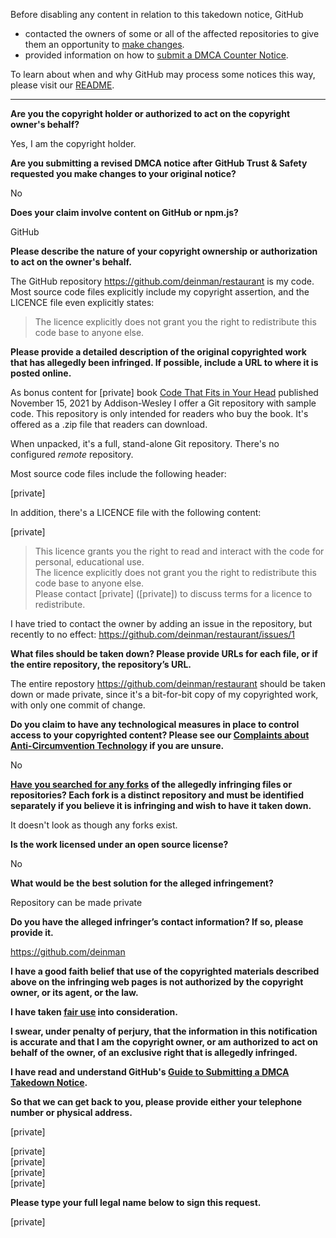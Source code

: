 Before disabling any content in relation to this takedown notice, GitHub
- contacted the owners of some or all of the affected repositories to give them an opportunity to [make changes](https://docs.github.com/en/github/site-policy/dmca-takedown-policy#a-how-does-this-actually-work).
- provided information on how to [submit a DMCA Counter Notice](https://docs.github.com/en/articles/guide-to-submitting-a-dmca-counter-notice).

To learn about when and why GitHub may process some notices this way, please visit our [README](https://github.com/github/dmca/blob/master/README.md#anatomy-of-a-takedown-notice).

---

**Are you the copyright holder or authorized to act on the copyright owner's behalf?**

Yes, I am the copyright holder.

**Are you submitting a revised DMCA notice after GitHub Trust & Safety requested you make changes to your original notice?**

No

**Does your claim involve content on GitHub or npm.js?**

GitHub

**Please describe the nature of your copyright ownership or authorization to act on the owner's behalf.**

The GitHub repository https://github.com/deinman/restaurant is my code. Most source code files explicitly include my copyright assertion, and the LICENCE file even explicitly states:

> The licence explicitly does not grant you the right to redistribute this code base to anyone else.

**Please provide a detailed description of the original copyrighted work that has allegedly been infringed. If possible, include a URL to where it is posted online.**

As bonus content for [private] book [Code That Fits in Your Head](https://informit.com/seemann) published November 15, 2021 by Addison-Wesley I offer a Git repository with sample code. This repository is only intended for readers who buy the book. It's offered as a .zip file that readers can download.

When unpacked, it's a full, stand-alone Git repository. There's no configured *remote* repository.

Most source code files include the following header:  

[private]

In addition, there's a LICENCE file with the following content:

[private]  
>
> This licence grants you the right to read and interact with the code for personal, educational use.  
> The licence explicitly does not grant you the right to redistribute this code base to anyone else.  
> Please contact [private] ([private]) to discuss terms for a licence to redistribute.

I have tried to contact the owner by adding an issue in the repository, but recently to no effect: https://github.com/deinman/restaurant/issues/1

**What files should be taken down? Please provide URLs for each file, or if the entire repository, the repository’s URL.**

The entire repostory https://github.com/deinman/restaurant should be taken down or made private, since it's a bit-for-bit copy of my copyrighted work, with only one commit of change.

**Do you claim to have any technological measures in place to control access to your copyrighted content? Please see our <a href="https://docs.github.com/articles/guide-to-submitting-a-dmca-takedown-notice#complaints-about-anti-circumvention-technology">Complaints about Anti-Circumvention Technology</a> if you are unsure.**

No

**<a href="https://docs.github.com/articles/dmca-takedown-policy#b-what-about-forks-or-whats-a-fork">Have you searched for any forks</a> of the allegedly infringing files or repositories? Each fork is a distinct repository and must be identified separately if you believe it is infringing and wish to have it taken down.**

It doesn't look as though any forks exist.

**Is the work licensed under an open source license?**

No

**What would be the best solution for the alleged infringement?**

Repository can be made private

**Do you have the alleged infringer’s contact information? If so, please provide it.**

https://github.com/deinman

**I have a good faith belief that use of the copyrighted materials described above on the infringing web pages is not authorized by the copyright owner, or its agent, or the law.**

**I have taken <a href="https://www.lumendatabase.org/topics/22">fair use</a> into consideration.**

**I swear, under penalty of perjury, that the information in this notification is accurate and that I am the copyright owner, or am authorized to act on behalf of the owner, of an exclusive right that is allegedly infringed.**

**I have read and understand GitHub's <a href="https://docs.github.com/articles/guide-to-submitting-a-dmca-takedown-notice/">Guide to Submitting a DMCA Takedown Notice</a>.**

**So that we can get back to you, please provide either your telephone number or physical address.**

[private]

[private]  
[private]  
[private]  
[private]  

**Please type your full legal name below to sign this request.**

[private]  
